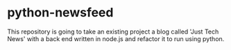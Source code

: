 # python-newsfeed
This repository is going to take an existing project a blog called 'Just Tech News' with a back end written in node.js and refactor it to run using python.  
